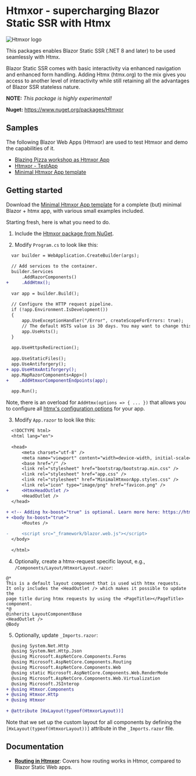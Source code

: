 # Htmxor - supercharging Blazor Static SSR with Htmx
![Htmxor logo](https://raw.githubusercontent.com/egil/Htmxor/main/docs/htmxor.svg)

This packages enables Blazor Static SSR (.NET 8 and later) to be used seamlessly with Htmx. 

Blazor Static SSR comes with basic interactivity via enhanced navigation and enhanced form handling.
Adding Htmx (htmx.org) to the mix gives you access to another level of interactivity while still
retaining all the advantages of Blazor SSR stateless nature.

**NOTE:** _This package is highly experimental!_

**Nuget:** https://www.nuget.org/packages/Htmxor

## Samples

The following Blazor Web Apps (Htmxor) are used to test Htmxor and demo the capabilities of it.

- [Blazing Pizza workshop as Htmxor App](https://github.com/egil/Htmxor/tree/main/samples/BlazingPizza)
- [Htmxor - TestApp](https://github.com/egil/Htmxor/tree/main/test/Htmxor.TestApp)
- [Minimal Htmxor App template](https://github.com/egil/Htmxor/tree/main/samples/MinimalHtmxorApp)

## Getting started

Download the [Minimal Htmxor App template](https://github.com/egil/Htmxor/tree/main/samples/MinimalHtmxorApp) for a complete (but) minimal Blazor + htmx app, with various small examples included.

Starting fresh, here is what you need to do.

1. Include the [Htmxor package from NuGet](https://www.nuget.org/packages/Htmxor).

2. Modify `Program.cs` to look like this:

```diff
  var builder = WebApplication.CreateBuilder(args);
  
  // Add services to the container.
  builder.Services
      .AddRazorComponents()
+     .AddHtmx();
  
  var app = builder.Build();
  
  // Configure the HTTP request pipeline.
  if (!app.Environment.IsDevelopment())
  {
      app.UseExceptionHandler("/Error", createScopeForErrors: true);
      // The default HSTS value is 30 days. You may want to change this for production scenarios, see https://aka.ms/aspnetcore-hsts.
      app.UseHsts();
  }
  
  app.UseHttpsRedirection();
  
  app.UseStaticFiles();
  app.UseAntiforgery();
+ app.UseHtmxAntiforgery();
  app.MapRazorComponents<App>()
+    .AddHtmxorComponentEndpoints(app);
  
  app.Run();
```

Note, there is an overload for `AddHtmx(options => { ... })` that allows you to configure all [htmx's configuration options](https://htmx.org/reference/#config) for your app.

3. Modify `App.razor` to look like this:

```diff
  <!DOCTYPE html>
  <html lang="en">
  
  <head>
      <meta charset="utf-8" />
      <meta name="viewport" content="width=device-width, initial-scale=1.0" />
      <base href="/" />
      <link rel="stylesheet" href="bootstrap/bootstrap.min.css" />
      <link rel="stylesheet" href="app.css" />
      <link rel="stylesheet" href="MinimalHtmxorApp.styles.css" />
      <link rel="icon" type="image/png" href="favicon.png" />
+     <HtmxHeadOutlet />
      <HeadOutlet />
  </head>
  
+ <!-- Adding hx-boost="true" is optional. Learn more here: https://htmx.org/attributes/hx-boost/ -->
+ <body hx-boost="true">
      <Routes />

-     <script src="_framework/blazor.web.js"></script>
  </body>
  
  </html>
```

4. Optionally, create a htmx-request specific layout, e.g., `/Components/Layout/HtmxorLayout.razor`:

```razor
@* 
This is a default layout component that is used with htmx requests.
It only includes the <HeadOutlet /> which makes it possible to update the 
page title during htmx requests by using the <PageTitle></PageTitle> component.
*@
@inherits LayoutComponentBase
<HeadOutlet />
@Body
```

5. Optionally, update `_Imports.razor`:

```diff
  @using System.Net.Http
  @using System.Net.Http.Json
  @using Microsoft.AspNetCore.Components.Forms
  @using Microsoft.AspNetCore.Components.Routing
  @using Microsoft.AspNetCore.Components.Web
  @using static Microsoft.AspNetCore.Components.Web.RenderMode
  @using Microsoft.AspNetCore.Components.Web.Virtualization
  @using Microsoft.JSInterop
+ @using Htmxor.Components
+ @using Htmxor.Http
+ @using Htmxor
  
+ @attribute [HxLayout(typeof(HtmxorLayout))]
```

Note that we set up the custom layout for all components by defining the `[HxLayout(typeof(HtmxorLayout))]` attribute in the `_Imports.razor` file.

## Documentation

- **[Routing in Htmxor](/docs/routing.md)**: Covers how routing works in Htmor, compared to Blazor Static Web apps. 

